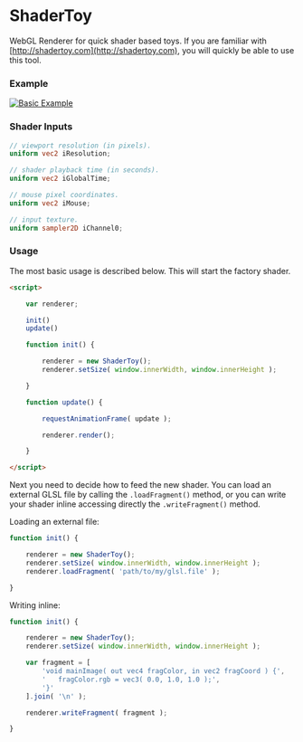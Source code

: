 # ShaderToy
WebGL Renderer for quick shader based toys.
If you are familiar with [http://shadertoy.com](http://shadertoy.com), you will quickly be able to use this tool.

### Example ###
[![Basic Example](http://andrevenancio.com/thumbnails/1.png)](http://andrevenancio.com/experiments/1.html)

### Shader Inputs ###
```glsl
// viewport resolution (in pixels).
uniform vec2 iResolution;

// shader playback time (in seconds).
uniform vec2 iGlobalTime;

// mouse pixel coordinates.
uniform vec2 iMouse;

// input texture.
uniform sampler2D iChannel0;
```

### Usage ###

The most basic usage is described below. This will start the factory shader.
```html
<script>

    var renderer;

    init()
    update()

    function init() {

        renderer = new ShaderToy();
        renderer.setSize( window.innerWidth, window.innerHeight );

    }

    function update() {

        requestAnimationFrame( update );

        renderer.render();

    }

</script>
```

Next you need to decide how to feed the new shader. You can load an external GLSL file by calling the `.loadFragment()` method, or you can write your shader inline accessing directly the `.writeFragment()` method.


Loading an external file:
```javascript
function init() {

    renderer = new ShaderToy();
    renderer.setSize( window.innerWidth, window.innerHeight );
    renderer.loadFragment( 'path/to/my/glsl.file' );

}
```

Writing inline:
```javascript
function init() {

    renderer = new ShaderToy();
    renderer.setSize( window.innerWidth, window.innerHeight );

    var fragment = [
        'void mainImage( out vec4 fragColor, in vec2 fragCoord ) {',
        '   fragColor.rgb = vec3( 0.0, 1.0, 1.0 );',
        '}'
    ].join( '\n' );

    renderer.writeFragment( fragment );

}
```
